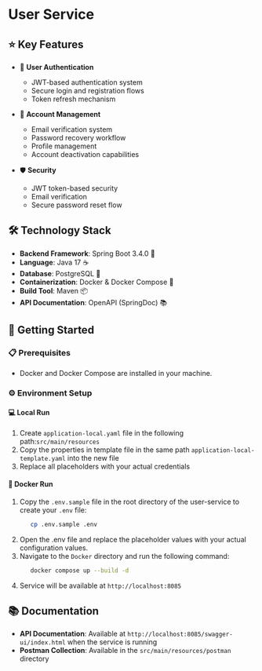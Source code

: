 # User Service

## ⭐ Key Features

- 🔑 **User Authentication**
  - JWT-based authentication system
  - Secure login and registration flows
  - Token refresh mechanism

- 👤 **Account Management**
  - Email verification system
  - Password recovery workflow
  - Profile management
  - Account deactivation capabilities

- 🛡️ **Security**
  - JWT token-based security
  - Email verification
  - Secure password reset flow

## 🛠️ Technology Stack

- **Backend Framework**: Spring Boot 3.4.0 🍃
- **Language**: Java 17 ☕
- **Database**: PostgreSQL 🐘
- **Containerization**: Docker & Docker Compose 🐳
- **Build Tool**: Maven 📦
- **API Documentation**: OpenAPI (SpringDoc) 📚

## 🚀 Getting Started

### 📋 Prerequisites
- Docker and Docker Compose are installed in your machine.

### ⚙️ Environment Setup

#### 💻 Local Run

1. Create `application-local.yaml` file in the following path:`src/main/resources`
2. Copy the properties in template file in the same path `application-local-template.yaml` into the new file
3. Replace all placeholders with your actual credentials

#### 🐋 Docker Run

1. Copy the `.env.sample` file in the root directory of the user-service to create your `.env` file:
   ```bash
      cp .env.sample .env
   ```
2. Open the .env file and replace the placeholder values with your actual configuration values.
3. Navigate to the `Docker` directory and run the following command:
   ```bash 
      docker compose up --build -d
   ```
4. Service will be available at `http://localhost:8085`


## 📚 Documentation

- **API Documentation**: Available at `http://localhost:8085/swagger-ui/index.html` when the service is running
- **Postman Collection**: Available in the `src/main/resources/postman` directory
